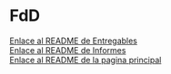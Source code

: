 <h1>FdD</h1>



<a href="Entregables/README.md1">Enlace al README  de Entregables</a>
<br>
<a href="Informes/README.md">Enlace al README  de Informes</a>
<br>
<a href="../README.md">Enlace al README de la pagina principal</a>